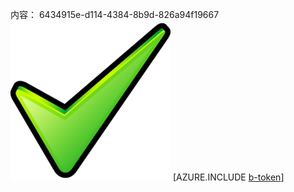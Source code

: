 内容： 6434915e-d114-4384-8b9d-826a94f19667![图像](064eec6a-15ed-44f8-8318-53c18fff680e.png)
[AZURE.INCLUDE [b-token](cf18112d-a70f-49e3-b40c-72f5930efc7c.md)]
